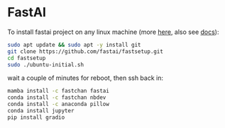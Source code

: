 # FastAI


To install fastai project on any linux machine (more [here](https://github.com/fastai/fastsetup), also see [docs](https://docs.fast.ai/)):

```zsh
sudo apt update && sudo apt -y install git
git clone https://github.com/fastai/fastsetup.git
cd fastsetup
sudo ./ubuntu-initial.sh
```

wait a couple of minutes for reboot, then ssh back in:

```zsh
mamba install -c fastchan fastai
conda install -c fastchan nbdev
conda install -c anaconda pillow
conda install jupyter
pip install gradio
```

